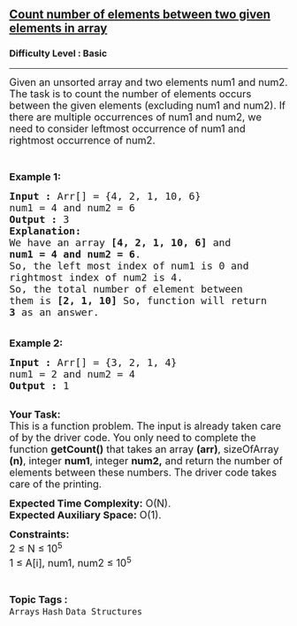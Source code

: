 <h2><a href="https://practice.geeksforgeeks.org/problems/count-number-of-elements-between-two-given-elements-in-array4044/1?page=3&category[]=Arrays&sortBy=difficulty">Count number of elements between two given elements in array</a></h2><h3>Difficulty Level : Basic</h3><hr><div class="problems_problem_content__Xm_eO"><p><span style="font-size:18px">Given an unsorted array and two elements num1 and num2. The task is to count the number of elements occurs between the given elements (excluding num1 and num2). If there are multiple occurrences of num1 and num2, we need to consider leftmost occurrence of num1 and rightmost occurrence of num2.</span></p>

<p>&nbsp;</p>

<p><span style="font-size:18px"><strong>Example 1:</strong></span></p>

<pre><span style="font-size:18px"><strong>Input :</strong> Arr[] = {4, 2, 1, 10, 6}
num1 = 4 and num2 = 6
<strong>Output :</strong> 3
<strong>Explanation:
</strong>We have an array <strong>[4, 2, 1, 10, 6]</strong> and 
<strong>num1 = 4 and num2 = 6</strong>. 
So, the left most index of num1 is 0 and 
rightmost index of num2 is 4. 
So, the total number of element between 
them is <strong>[2, 1, 10] </strong>So, function will return 
<strong>3</strong> as an answer.

</span></pre>

<p><span style="font-size:18px"><strong>Example 2:</strong></span></p>

<pre><span style="font-size:18px"><strong>Input :</strong> Arr[] = {3, 2, 1, 4}
num1 = 2 and num2 = 4
<strong>Output :</strong> 1</span>
</pre>

<p><br>
<span style="font-size:18px"><strong>Your Task:</strong><br>
This is a function problem. The input is already taken care of by the driver code. You only need to complete the function <strong>getCount()</strong> that takes an array <strong>(arr)</strong>, sizeOfArray <strong>(n)</strong>, integer <strong>num1</strong>, integer <strong>num2,</strong>&nbsp;and return the number of elements between these numbers. The driver code takes care of the printing.</span></p>

<p><span style="font-size:18px"><strong>Expected Time Complexity:</strong>&nbsp;O(N).<br>
<strong>Expected Auxiliary Space:</strong>&nbsp;O(1).</span></p>

<p><span style="font-size:18px"><strong>Constraints:</strong><br>
2 ≤ N ≤ 10<sup>5</sup><br>
1&nbsp;≤ A[i], num1, num2 ≤ 10<sup>5</sup></span></p>
</div><br><p><span style=font-size:18px><strong>Topic Tags : </strong><br><code>Arrays</code>&nbsp;<code>Hash</code>&nbsp;<code>Data Structures</code>&nbsp;